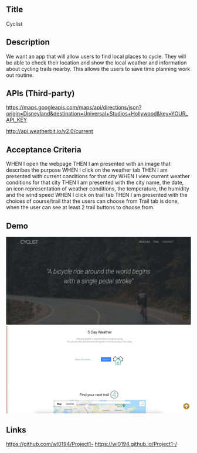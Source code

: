 
## Title
Cyclist

## Description

We want an app that will allow users to find local places to cycle. They will be able to check their  location and show the local weather and information about cycling trails nearby. This allows the users to save time planning work out routine. 

## APIs (Third-party)


 https://maps.googleapis.com/maps/api/directions/json?origin=Disneyland&destination=Universal+Studios+Hollywood&key=YOUR_API_KEY

 http://api.weatherbit.io/v2.0/current


## Acceptance Criteria
WHEN I open the webpage
THEN I am presented with an image that describes the purpose
WHEN I click on the weather tab
THEN I am presented with current conditions for that city
WHEN I view current weather conditions for that city
THEN I am presented with the city name, the date, an icon representation of weather conditions, the temperature, the humidity and the wind speed
WHEN I click on trail tab
THEN I am presented with the choices of course/trail that the users can choose from
Trail tab is done, when the user can see at least 2 trail buttons to choose from.

## Demo
![demo](./assets/images/demo.png)
![demo](./assets/images/demo2.png)

## Links
https://github.com/wl0194/Project1-
https://wl0194.github.io/Project1-/




